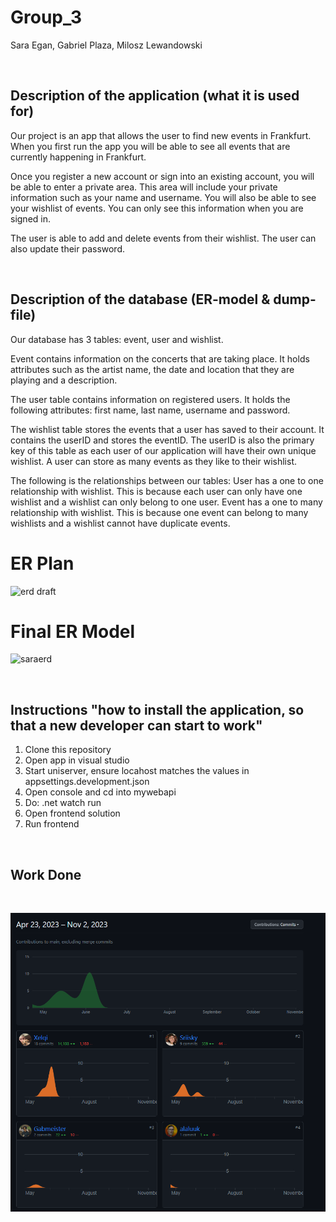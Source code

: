 # Group_3
Sara Egan, Gabriel Plaza, Milosz Lewandowski

<br>

## Description of the application (what it is used for)
Our project is an app that allows the user to find new events in Frankfurt. When you first run the app you will be able to see all events that are currently happening in Frankfurt. 

Once you register a new account or sign into an existing account, you will be able to enter a private area. This area will include your private information such as your name and username. You will also be able to see your wishlist of events. You can only see this information when you are signed in.

The user is able to add and delete events from their wishlist. The user can also update their password.

<br>

## Description of the database (ER-model & dump-file)
Our database has 3 tables: event, user and wishlist.

Event contains information on the concerts that are taking place. It holds attributes such as the artist name, the date and location that they are playing and a description.

The user table contains information on registered users. It holds the following attributes: first name, last name, username and password.

The wishlist table stores the events that a user has saved to their account. It contains the userID and stores the eventID. The userID is also the primary key of this table as each user of our application will have their own unique wishlist. A user can store as many events as they like to their wishlist.

The following is the relationships between our tables: User has a one to one relationship with wishlist. This is because each user can only have one wishlist and a wishlist can only belong to one user. Event has a one to many relationship with wishlist. This is because one event can belong to many wishlists and a wishlist cannot have duplicate events.


# ER Plan
![erd draft](https://user-images.githubusercontent.com/98482460/236885911-50131a49-f8fa-4fbe-bf11-78b667ecff7f.png)

# Final ER Model
![saraerd](https://user-images.githubusercontent.com/98482460/236886518-4e014e60-ec7a-4929-aa4e-2355f88a59f6.png)

<br>

## Instructions "how to install the application, so that a new developer can start to work"
1. Clone this repository
2. Open app in visual studio
3. Start uniserver, ensure locahost matches the values in appsettings.development.json
4. Open console and cd into mywebapi
5. Do: .net watch run
6. Open frontend solution
7. Run frontend

<br>

## Work Done 
<br>

![commits](https://github.com/Xelqi/EventHouse/blob/main/gitcommitsC%23.PNG)
